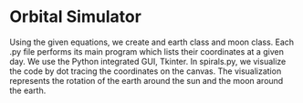 # Orbital Simulator
Using the given equations, we create and earth class and moon class.
Each .py file performs its main program which lists their coordinates at a given day.
We use the Python integrated GUI, Tkinter.
In spirals.py, we visualize the code by dot tracing the coordinates on the canvas.
The visualization represents the rotation of the earth around the sun and the moon around the earth.

